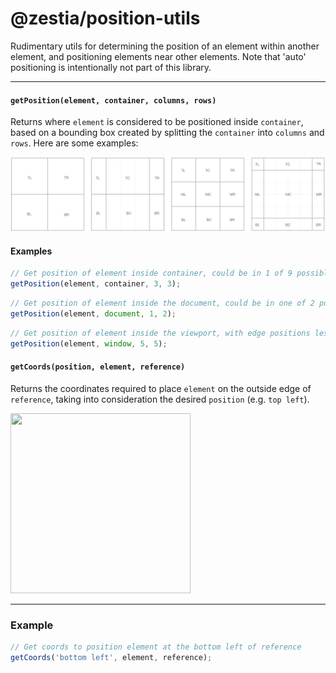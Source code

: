 # @zestia/position-utils

Rudimentary utils for determining the position of an element within another element, and positioning
elements near other elements. Note that 'auto' positioning is intentionally not part of this library.

<hr>

#### `getPosition(element, container, columns, rows)`

Returns where `element` is considered to be positioned inside `container`, based on a bounding box created by splitting the `container` into `columns` and `rows`. Here are some examples:

<img src="assets/position.png" width="860">

#### Examples

```javascript
// Get position of element inside container, could be in 1 of 9 possible positions
getPosition(element, container, 3, 3);
```

```javascript
// Get position of element inside the document, could be in one of 2 possible locations: top center or bottom center
getPosition(element, document, 1, 2);
```

```javascript
// Get position of element inside the viewport, with edge positions less likely to be considered
getPosition(element, window, 5, 5);
```

#### `getCoords(position, element, reference)`

Returns the coordinates required to place `element` on the outside edge of `reference`, taking into consideration the desired `position` (e.g. `top left`).

<img src="assets/coords.png" width="288" height="288">

<hr />

### Example

```javascript
// Get coords to position element at the bottom left of reference
getCoords('bottom left', element, reference);
```
